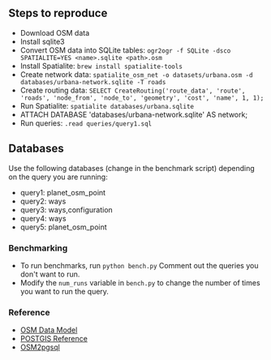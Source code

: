 ## Steps to reproduce

- Download OSM data
- Install sqlite3
- Convert OSM data into SQLite tables: `ogr2ogr -f SQLite -dsco SPATIALITE=YES <name>.sqlite <path>.osm `
- Install Spatialite: `brew install spatialite-tools`
- Create network data: `spatialite_osm_net -o datasets/urbana.osm -d databases/urbana-network.sqlite -T roads`
- Create routing data: `SELECT CreateRouting('route_data', 'route', 'roads', 'node_from', 'node_to', 'geometry', 'cost', 'name', 1, 1);`
- Run Spatialite: `spatialite databases/urbana.sqlite`
- ATTACH DATABASE 'databases/urbana-network.sqlite' AS network;
- Run queries: `.read queries/query1.sql`

## Databases

Use the following databases (change in the benchmark script) depending on the query you are running:

- query1: planet_osm_point
- query2: ways
- query3: ways,configuration
- query4: ways
- query5: planet_osm_point

### Benchmarking

- To run benchmarks, run `python bench.py` Comment out the queries you don't want to run.
- Modify the `num_runs` variable in `bench.py` to change the number of times you want to run the query.

### Reference

- [OSM Data Model](https://wiki.openstreetmap.org/wiki/Elements)
- [POSTGIS Reference](https://postgis.net/documentation/)
- [OSM2pgsql](https://pgrouting.org/docs/tools/osm2pgrouting.html)
